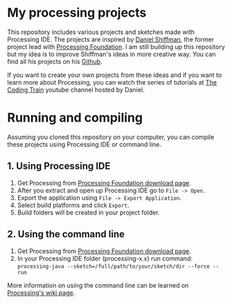 # My processing projects
This repository includes various projects and sketches made with Processing IDE. The projects are inspired by [Daniel Shiffman](https://shiffman.net/), the former project lead with [Processing Foundation](https://processing.org/). I am still building up this repository but my idea is to improve Shiffman's ideas in more creative way. You can find all his projects on his [Github](https://github.com/shiffman).

If you want to create your own projects from these ideas and if you want to learn more about Processing, you can watch the series of tutorials at [The Coding Train](https://www.youtube.com/user/shiffman) youtube channel hosted by Daniel.

# Running and compiling
Assuming you cloned this repository on your computer, you can compile these projects using Processing IDE or command line.
## 1. Using Processing IDE
1. Get Processing from [Processing Foundation download page](https://processing.org/download/).
2. After you extract and open up Processing IDE go to `File -> Open`.
3. Export the application using `File -> Export Application`.
4. Select build platforms and click `Export`.
5. Build folders will be created in your project folder.
## 2. Using the command line
1. Get Processing from [Processing Foundation download page](https://processing.org/download/).
2. In your Processing IDE folder (processing-x.x) run command:
`processing-java --sketch=/full/path/to/your/sketch/dir --force --run`

More information on using the command line can be learned on [Processing's wiki page](https://github.com/processing/processing/wiki/Command-Line).
